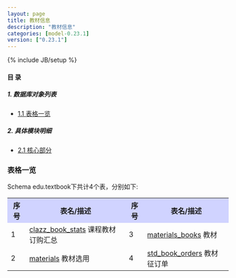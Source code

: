 ```yaml
---
layout: page
title: 教材信息 
description: "教材信息"
categories: [model-0.23.1]
version: ["0.23.1"]
---
```

{% include JB/setup %}

#### 目 录

##### 1. 数据库对象列表
  * [1.1 表格一览](index.html#表格一览)

##### 2. 具体模块明细
* [2.1 核心部分](core.html)

### 表格一览
Schema edu.textbook下共计4个表，分别如下:

<table class="table table-bordered table-striped table-condensed">
  <tr>
    <th style="background-color:#D0D3FF">序号</th>
    <th style="background-color:#D0D3FF">表名/描述</th>
    <th style="background-color:#D0D3FF">序号</th>
    <th style="background-color:#D0D3FF">表名/描述</th>
  </tr>
  <tr>
    <td>1</td>
    <td><a href="/edu/textbook/core.html#表格-clazz_book_stats-课程教材订购汇总">clazz_book_stats</a> 课程教材订购汇总</td>
    <td>3</td>
    <td><a href="/edu/textbook/core.html#表格-materials_books-教材">materials_books</a> 教材</td>
  </tr>
  <tr>
    <td>2</td>
    <td><a href="/edu/textbook/core.html#表格-materials-教材选用">materials</a> 教材选用</td>
    <td>4</td>
    <td><a href="/edu/textbook/core.html#表格-std_book_orders-教材征订单">std_book_orders</a> 教材征订单</td>
  </tr>
</table>

